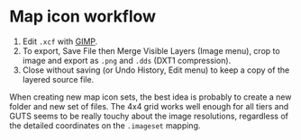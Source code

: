 # Map icon workflow

1. Edit `.xcf` with [GIMP](https://www.gimp.org/).
2. To export, Save File then Merge Visible Layers (Image menu), crop to image and export as `.png` and `.dds` (DXT1 compression).
3. Close without saving (or Undo History, Edit menu) to keep a copy of the layered source file. 

When creating new map icon sets, the best idea is probably to create a new folder and new set of files. The 4x4 grid works well enough for all tiers and GUTS seems to be really touchy about the image resolutions, regardless of the detailed coordinates on the `.imageset` mapping.
